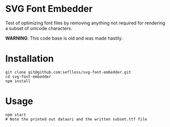 # SVG Font Embedder

Test of optimizing font files by removing anything not required for rendering a subset of unicode characters.

**WARNING**: This code base is old and was made hastily.

# Installation

```
git clone git@github.com:seflless/svg-font-embedder.git
cd svg-font-embedder
npm install
```

# Usage

```
npm start
# Note the printed out datauri and the written subset.ttf file
```
